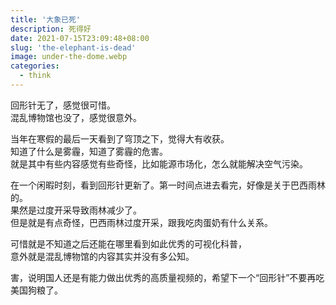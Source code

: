 ```yaml
---
title: '大象已死'
description: 死得好
date: 2021-07-15T23:09:48+08:00
slug: 'the-elephant-is-dead'
image: under-the-dome.webp
categories:
  - think
---
```


回形针无了，感觉很可惜。  
混乱博物馆也没了，感觉很意外。

当年在寒假的最后一天看到了穹顶之下，觉得大有收获。  
知道了什么是雾霾，知道了雾霾的危害。  
就是其中有些内容感觉有些奇怪，比如能源市场化，怎么就能解决空气污染。

在一个闲暇时刻，看到回形针更新了。第一时间点进去看完，好像是关于巴西雨林的。  
果然是过度开采导致雨林减少了。  
但是就是有点奇怪，巴西雨林过度开采，跟我吃肉蛋奶有什么关系。

可惜就是不知道之后还能在哪里看到如此优秀的可视化科普，  
意外就是混乱博物馆的内容其实并没有多公知。

害，说明国人还是有能力做出优秀的高质量视频的，希望下一个“回形针”不要再吃美国狗粮了。
